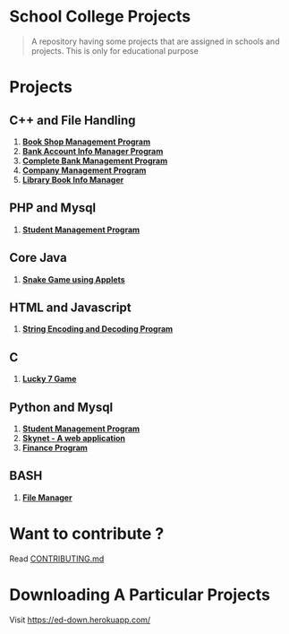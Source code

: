 # School College Projects
> A repository having some projects that are assigned in schools and projects. This is only for educational purpose

# Projects


## C++ and File Handling
1. [**Book Shop Management Program**](https://github.com/tbhaxor/educational_projects/tree/master/CPP_AND_FILE_HANDLING/BOOK_SHOP_MANAGEMENT)
2. [**Bank Account Info Manager Program**](https://github.com/tbhaxor/educational_projects/tree/master/CPP_AND_FILE_HANDLING/BANK_ACCOUNT_INFO_MANAGER)
3. [**Complete Bank Management Program**](https://github.com/tbhaxor/educational_projects/tree/master/CPP_AND_FILE_HANDLING/COMPLETE_BANK_MANAGEMENT_PROGRAM)
4. [**Company Management Program**](https://github.com/tbhaxor/educational_projects/tree/master/CPP_AND_FILE_HANDLING/COMPANY_MANAGEMENT_PROGRAM)
5. [**Library Book Info Manager**](https://github.com/tbhaxor/educational_projects/tree/master/CPP_AND_FILE_HANDLING/LIBRARY_MANAGEMENT_PROGRAM)

## PHP and Mysql
1. [**Student Management Program**](https://github.com/tbhaxor/educational_projects/tree/master/PHP_AND_MYSQL/STUDENT_MANAGEMENT)

## Core Java
1. [**Snake Game using Applets**](https://github.com/tbhaxor/educational_projects/tree/master/CORE_JAVA/SNAKE_GAME)
## HTML and Javascript
1. [**String Encoding and Decoding Program**](https://github.com/tbhaxor/educational_projects/tree/master/HTML_AND_JAVASCRIPT/ENCODING_AND_DECODING_PROGRAM)

## C
1. [**Lucky 7 Game**](https://github.com/tbhaxor/educational_projects/tree/master/C/LUCKY_7)

## Python and Mysql
1. [**Student Management Program**](https://github.com/tbhaxor/educational_projects/tree/master/PYTHON_AND_MYSQL/STUDENT_MANAGEMENT)
2. [**Skynet - A web application**](https://github.com/tbhaxor/educational_projects/tree/master/PYTHON_AND_MYSQL/SIMPLE_WEB_APPLICATION_USING_FLASK)
3. [**Finance Program**](https://github.com/tbhaxor/educational_projects/tree/master/PYTHON_AND_MYSQL/FINANCE_PROGRAM_USING_FLASK)

## BASH  
1. [**File Manager**](https://github.com/tbhaxor/educational_projects/tree/master/SIMPLE_BASH/FILE_MANAGER)

# Want to contribute ?
Read [CONTRIBUTING.md](https://github.com/tbhaxor/educational_projects/blob/master/CONTRIBUTING.md)



# Downloading A Particular Projects
Visit https://ed-down.herokuapp.com/


